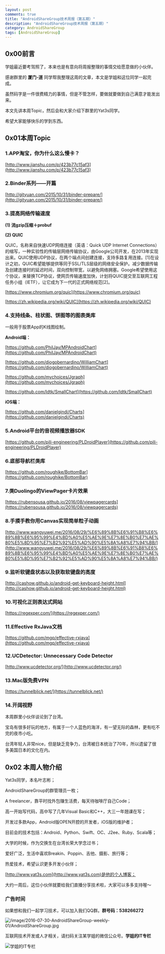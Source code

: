 ```yaml
---
layout: post
comments: true
title: "AndroidShareGroup技术周报（第五期）"
description: "AndroidShareGroup技术周报（第五期）"
category: AndroidShareGroup
tags: [AndroidShareGroup]
---
```


## 0x00前言

学姐最近要考驾照了，本来也是有意向将周报整理的事情交给愿意做的小伙伴。

感谢群里的 **厦门-道** 同学帮我整理这周的文章，本文是学姐和这位同学一起完成。

虽然码字是一件很费精力的事情，但是不管怎样，要做就要做到自己满意才能发出来。

本文先讲本周Topic，然后会和大家介绍下群里的Yat3s同学。

希望大家能够快乐的学到东西。

<!--more-->

## 0x01本周Topic

### 1.APP淘宝，你为什么这么慢卡？

[http://www.jianshu.com/p/423b77c15af3](http://www.jianshu.com/p/423b77c15af3)

### 2.Binder系列——开篇

[http://gityuan.com/2015/10/31/binder-prepare/](http://gityuan.com/2015/10/31/binder-prepare/)

### 3.提高网络传输速度

**(1) 流gzip压缩＋probuf**

**(2) QUIC**

QUIC，名称来自快速UDP网络连接（英语：Quick UDP Internet Connections）的缩写，一种实验性的传输层网络传输协议，由Google公司开发，在2013年实现出来。QUIC使用UDP协议，在两个端点间创建连接，支持多路复用连接。[1]在设计之初，QUIC希望能够提供等同于SSL/TLS层级的网络安全保护。减少数据传输及创建连接时的延迟时间，双向控制带宽，以避免网络拥塞。Google希望使用这个协议，来替换TCP协议，使网页传输速度加快，计划将QUIC提交至互联网工程任务小组（IETF），让它成为下一代的正式网络规范[2]。

[https://www.chromium.org/quic](https://www.chromium.org/quic)

[https://zh.wikipedia.org/wiki/QUIC](https://zh.wikipedia.org/wiki/QUIC)

### 4.支持线条、柱状图、饼图等的图表类库

一般用于股票App的K线图绘制。

**Android端：**

[https://github.com/PhilJay/MPAndroidChart](https://github.com/PhilJay/MPAndroidChart) 

[https://github.com/diogobernardino/WilliamChart](https://github.com/diogobernardino/WilliamChart)

[https://github.com/mychoices/Jgraph](https://github.com/mychoices/Jgraph)

[https://github.com/Idtk/SmallChart](https://github.com/Idtk/SmallChart)

**iOS端：**

[https://github.com/danielgindi/Charts](https://github.com/danielgindi/Charts) 

### 5.Android平台的音视频播放器SDK

[https://github.com/pili-engineering/PLDroidPlayer](https://github.com/pili-engineering/PLDroidPlayer)

### 6.底部导航栏类库

[https://github.com/roughike/BottomBar](https://github.com/roughike/BottomBar)

### 7.类Duolingo的ViewPager卡片效果

[https://rubensousa.github.io/2016/08/viewpagercards](https://rubensousa.github.io/2016/08/viewpagercards)

### 8.手摸手教你用Canvas实现简单粒子动画
[http://www.wangyuwei.me/2016/08/29/%E6%89%8B%E6%91%B8%E6%89%8B%E6%95%99%E4%BD%A0%E5%AE%9E%E7%8E%B0%E7%AE%80%E5%8D%95%E7%B2%92%E5%AD%90%E5%8A%A8%E7%94%BB/](http://www.wangyuwei.me/2016/08/29/%E6%89%8B%E6%91%B8%E6%89%8B%E6%95%99%E4%BD%A0%E5%AE%9E%E7%8E%B0%E7%AE%80%E5%8D%95%E7%B2%92%E5%AD%90%E5%8A%A8%E7%94%BB/)

### 9.监听软键盘状态以及获取软键盘的高度

[http://cashow.github.io/android-get-keyboard-height.html](http://cashow.github.io/android-get-keyboard-height.html)

### 10.可视化正则表达式网站
[https://regexper.com/](https://regexper.com/)

### 11.Effective RxJava文档

[https://github.com/mgp/effective-rxjava](https://github.com/mgp/effective-rxjava)


### 12.UCDetector: Unnecessary Code Detector

[http://www.ucdetector.org/](http://www.ucdetector.org/)

### 13.Mac版免费VPN

[https://tunnelblick.net/](https://tunnelblick.net/)

### 14.开阔视野

本周群里小伙伴谈论到了台湾。

宝岛有很多好玩的地方，有属于一个人蓝色的海洋，有一望无际的森林，更有吃不完的夜市小吃。

台湾年轻人非常nice，但是缺乏竞争力，台湾被日本统治了70年，所以遗留了很多美国日本的文化在内。

## 0x02 本周人物介绍

Yat3s同学，本名叶志彬；

AndroidShareGroup的群管理员一枚；

A freelancer，靠平时找外包赚生活费，每天待咖啡厅自己Code；

高一开始写代码，高中写了几年Visual Basic和C++，大三一年翘课在写；

开发过多款App，Android版OPEN开腔的开发者，iOS版的维护者；

目前会的技术包括：Android、Python、Swift、OC、J2ee、Ruby、Scala等；

大学的时候，作为交换生在台湾长荣大学念过书；

爱好广泛，生活中喜欢Breakin、Poppin、吉他、摄影、旅行等；

热爱技术，希望认识更多开发小伙伴；

[http://www.yat3s.com](http://www.yat3s.com)是他的个人博客；

大约一周后，这位小伙伴就要给我们直播分享技术啦，大家可以多多支持喔～

### 广告时间

如果想和我们一起学习技术，可以加入我们QQ群。**群号码：538266272**

![/image/2016-07-30-AndroidShareGroup-weekly-01/AndroidShareGroup.jpg](/image/2016-07-30-AndroidShareGroup-weekly-01/AndroidShareGroup.jpg)

互联网技术开发或人才相关，请扫码关注某学姐的微信公众号。**学姐的IT专栏**

![学姐的IT专栏](/images/qrcode_for_gh_771805c73e44_430.jpg)
